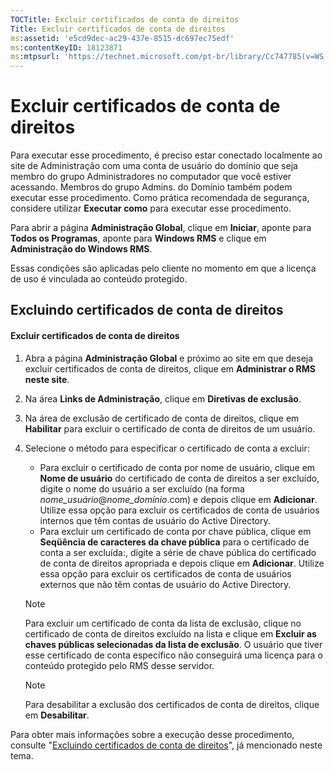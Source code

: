 ```yaml
---
TOCTitle: Excluir certificados de conta de direitos
Title: Excluir certificados de conta de direitos
ms:assetid: 'e5cd9dec-ac29-437e-8515-dc697ec75edf'
ms:contentKeyID: 18123871
ms:mtpsurl: 'https://technet.microsoft.com/pt-br/library/Cc747785(v=WS.10)'
---
```


Excluir certificados de conta de direitos
=========================================

Para executar esse procedimento, é preciso estar conectado localmente ao site de Administração com uma conta de usuário do domínio que seja membro do grupo Administradores no computador que você estiver acessando. Membros do grupo Admins. do Domínio também podem executar esse procedimento. Como prática recomendada de segurança, considere utilizar **Executar como** para executar esse procedimento.

Para abrir a página **Administração Global**, clique em **Iniciar**, aponte para **Todos os Programas**, aponte para **Windows RMS** e clique em **Administração do Windows RMS**.

Essas condições são aplicadas pelo cliente no momento em que a licença de uso é vinculada ao conteúdo protegido.

Excluindo certificados de conta de direitos
-------------------------------------------

#### Excluir certificados de conta de direitos

1.  Abra a página **Administração Global** e próximo ao site em que deseja excluir certificados de conta de direitos, clique em **Administrar o RMS neste site**.

2.  Na área **Links de Administração**, clique em **Diretivas de exclusão**.

3.  Na área de exclusão de certificado de conta de direitos, clique em **Habilitar** para excluir o certificado de conta de direitos de um usuário.

4.  Selecione o método para especificar o certificado de conta a excluir:

    -   Para excluir o certificado de conta por nome de usuário, clique em **Nome de usuário** do certificado de conta de direitos a ser excluído, digite o nome do usuário a ser excluído (na forma *nome\_usuário*@*nome\_domínio*.com) e depois clique em **Adicionar**. Utilize essa opção para excluir os certificados de conta de usuários internos que têm contas de usuário do Active Directory.
    -   Para excluir um certificado de conta por chave pública, clique em **Seqüência de caracteres da chave pública** para o certificado de conta a ser excluída:, digite a série de chave pública do certificado de conta de direitos apropriada e depois clique em **Adicionar**. Utilize essa opção para excluir os certificados de conta de usuários externos que não têm contas de usuário do Active Directory.

    > [!Note]  
    > Para excluir um certificado de conta da lista de exclusão, clique no certificado de conta de direitos excluído na lista e clique em **Excluir as chaves públicas selecionadas da lista de exclusão**. O usuário que tiver esse certificado de conta específico não conseguirá uma licença para o conteúdo protegido pelo RMS desse servidor.

    > [!Note]  
    > Para desabilitar a exclusão dos certificados de conta de direitos, clique em **Desabilitar**.

Para obter mais informações sobre a execução desse procedimento, consulte "[Excluindo certificados de conta de direitos](https://technet.microsoft.com/cba5e901-942c-4d06-9865-e6c4648c95e6)", já mencionado neste tema.
